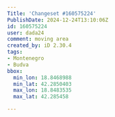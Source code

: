 ```yaml
---
Title: 'Changeset #160575224'
PublishDate: 2024-12-24T13:10:06Z
id: 160575224
user: dada24
comment: moving area
created_by: iD 2.30.4
tags:
- Montenegro
- Budva
bbox:
  min_lon: 18.8468988
  min_lat: 42.2850403
  max_lon: 18.8483535
  max_lat: 42.285458

---
```


